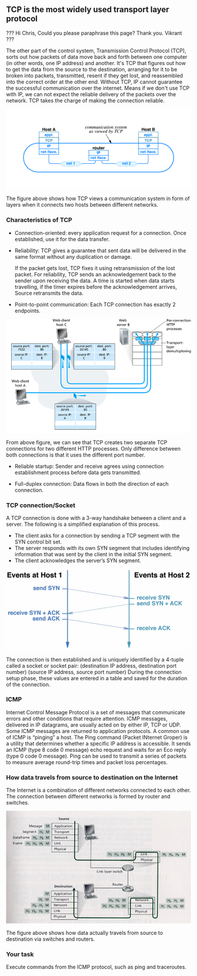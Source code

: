 ## TCP is the most widely used transport layer protocol

???
Hi Chris, Could you please paraphrase this page? Thank you. Vikrant   ???

The other part of the control system, Transmission Control Protocol (TCP), sorts out how packets of data move back and forth between one computer (in other words, one IP address) and another. It's TCP that figures out how to get the data from the source to the destination, arranging for it to be broken into packets, transmitted, resent if they get lost, and reassembled into the correct order at the other end. Without TCP, IP cannot guarantee the successful communication over the internet. Means if we don't use TCP with IP, we can not expect the reliable delivery of the packets over the network. TCP takes the charge of making the connection reliable.

![GitHub Logo](./images/TCP_view.gif)
<!--- (source: 
http://www.dcs.bbk.ac.uk/~ptw/teaching/IWT/transport-layer/internet.gif)-->

The figure above shows how TCP views a communication system in form of layers when it connects two hosts between different networks.

### Characteristics of TCP

* Connection-oriented: every application request for a connection. Once established, use it for the data transfer.

* Reliability: TCP gives a guarantee that sent data will be delivered in the same format without any duplication or damage. 

    If the packet gets lost, TCP fixes it using retransmission of the lost packet. For reliability, TCP sends an acknowledgement back to the sender upon receiving the data. A time is started when data starts travelling, if the timer expires before the acknowledgement arrives, Source retransmits the data. 

* Point-to-point communication: Each TCP connection has exactly 2 endpoints. 

![GitHub Logo](./images/TCP_multiplexing.gif)
<!--- (source: 
http://www.dcs.bbk.ac.uk/~ptw/teaching/IWT/transport-layer/two-clients-web-server.gif)-->

From above figure, we can see that TCP creates two separate TCP connections for two different HTTP processes. Only difference between both connections is that it uses the different port number.

* Reliable startup: Sender and receive agrees using connection establishment process before data gets transmitted.

* Full-duplex connection: Data flows in both the direction of each connection.


### TCP connection/Socket

A TCP connection is done with a 3-way handshake between a client and a server. The following is a simplified explanation of this process.
* The client asks for a connection by sending a TCP segment with the SYN control bit set.
* The server responds with its own SYN segment that includes identifying information that was sent by the client in the initial SYN segment.
* The client acknowledges the server’s SYN segment. 

![GitHub Logo](./images/TCP_connection_establishment.jpg)
<!--- (source: 
http://www.dcs.bbk.ac.uk/~ptw/teaching/IWT/transport-layer/notes.html)-->

The connection is then established and is uniquely identified by a 4-tuple called a socket or socket pair: (destination IP address, destination port number) (source IP address, source port number) During the connection setup phase, these values are entered in a table and saved for the duration of the connection.




### ICMP
Internet Control Message Protocol is a set of messages that communicate errors and other conditions that require attention. ICMP messages, delivered in IP datagrams, are usually acted on by either IP, TCP or UDP. Some ICMP messages are returned to application protocols. A common use of ICMP is “pinging” a host. The Ping command (Packet INternet Groper) is a utility that determines whether a specific IP address is accessible. It sends an ICMP (type 8 code 0 message) echo request and waits for an Eco reply (type 0 code 0 message). Ping can be used to transmit a series of packets to measure average round-trip times and packet loss percentages.

### How data travels from source to destination on the Internet

The Internet is a combination of different networks connected to each other. The connection between different networks is formed by router and switches. 

![GitHub Logo](./images/Internet_source_dest.jpg)
<!--- (source: http://edume.myds.me/60_2004_1700_pliroforiki_ke_diktion/1002_computers_ke_diktia/1091/01_18.jpg )-->

The figure above shows how data actually travels from source to destination via switches and routers.

### Your task
Execute commands from the ICMP protocol, such as ping and traceroutes.
